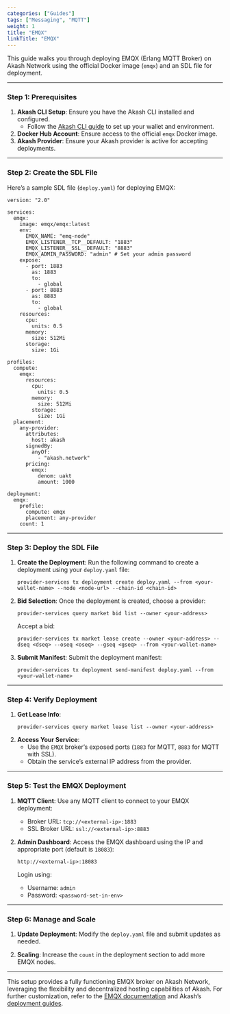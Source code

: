 ```yaml
---
categories: ["Guides"]
tags: ["Messaging", "MQTT"]
weight: 1
title: "EMQX"
linkTitle: "EMQX"
---
```


This guide walks you through deploying EMQX (Erlang MQTT Broker) on Akash Network using the official Docker image (`emqx`) and an SDL file for deployment.

---

### **Step 1: Prerequisites**

1. **Akash CLI Setup**: Ensure you have the Akash CLI installed and configured.
   - Follow the [Akash CLI guide](docs/deployments/akash-cli/overview/) to set up your wallet and environment.
2. **Docker Hub Account**: Ensure access to the official `emqx` Docker image.
3. **Akash Provider**: Ensure your Akash provider is active for accepting deployments.

---

### **Step 2: Create the SDL File**

Here’s a sample SDL file (`deploy.yaml`) for deploying EMQX:

```
version: "2.0"

services:
  emqx:
    image: emqx/emqx:latest
    env:
      EMQX_NAME: "emq-node"
      EMQX_LISTENER__TCP__DEFAULT: "1883"
      EMQX_LISTENER__SSL__DEFAULT: "8883"
      EMQX_ADMIN_PASSWORD: "admin" # Set your admin password
    expose:
      - port: 1883
        as: 1883
        to:
          - global
      - port: 8883
        as: 8883
        to:
          - global
    resources:
      cpu:
        units: 0.5
      memory:
        size: 512Mi
      storage:
        size: 1Gi

profiles:
  compute:
    emqx:
      resources:
        cpu:
          units: 0.5
        memory:
          size: 512Mi
        storage:
          size: 1Gi
  placement:
    any-provider:
      attributes:
        host: akash
      signedBy:
        anyOf:
          - "akash.network"
      pricing:
        emqx:
          denom: uakt
          amount: 1000

deployment:
  emqx:
    profile:
      compute: emqx
      placement: any-provider
    count: 1
```

---

### **Step 3: Deploy the SDL File**

1. **Create the Deployment**:
   Run the following command to create a deployment using your `deploy.yaml` file:
   ```
   provider-services tx deployment create deploy.yaml --from <your-wallet-name> --node <node-url> --chain-id <chain-id>
   ```

2. **Bid Selection**:
   Once the deployment is created, choose a provider:
   ```
   provider-services query market bid list --owner <your-address>
   ```
   Accept a bid:
   ```
   provider-services tx market lease create --owner <your-address> --dseq <dseq> --oseq <oseq> --gseq <gseq> --from <your-wallet-name>
   ```

3. **Submit Manifest**:
   Submit the deployment manifest:
   ```
   provider-services tx deployment send-manifest deploy.yaml --from <your-wallet-name>
   ```

---

### **Step 4: Verify Deployment**

1. **Get Lease Info**:
   ```
   provider-services query market lease list --owner <your-address>
   ```
2. **Access Your Service**:
   - Use the `EMQX` broker’s exposed ports (`1883` for MQTT, `8883` for MQTT with SSL).
   - Obtain the service’s external IP address from the provider.

---

### **Step 5: Test the EMQX Deployment**

1. **MQTT Client**:
   Use any MQTT client to connect to your EMQX deployment:
   - Broker URL: `tcp://<external-ip>:1883`
   - SSL Broker URL: `ssl://<external-ip>:8883`

2. **Admin Dashboard**:
   Access the EMQX dashboard using the IP and appropriate port (default is `18083`):
   ```
   http://<external-ip>:18083
   ```
   Login using:
   - Username: `admin`
   - Password: `<password-set-in-env>`

---

### **Step 6: Manage and Scale**

1. **Update Deployment**:
   Modify the `deploy.yaml` file and submit updates as needed.

2. **Scaling**:
   Increase the `count` in the deployment section to add more EMQX nodes.

---

This setup provides a fully functioning EMQX broker on Akash Network, leveraging the flexibility and decentralized hosting capabilities of Akash. For further customization, refer to the [EMQX documentation](https://www.emqx.io/docs) and Akash’s [deployment guides](docs/deployments/akash-cli/overview/).

